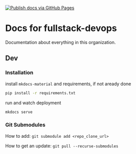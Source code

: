[![Publish docs via GitHub Pages](https://github.com/fullstack-devops/fullstack-devops.github.io/actions/workflows/docs.yml/badge.svg)](https://github.com/fullstack-devops/fullstack-devops.github.io/actions/workflows/docs.yml)

# Docs for fullstack-devops

Documentation about everything in this organization.

## Dev

### Installation

install `mkdocs-material` and requirements, if not aready done

```bash
pip install -r requirements.txt
```

run and watch deployment

```bash
mkdocs serve
```

### Git Submodules

How to add: `git submodule add <repo_clone_url>`

How to get an update: `git pull --recurse-submodules`
